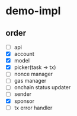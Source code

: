 # demo-impl

## order

- [ ] api
- [x] account
- [x] model
- [x] picker(task -> tx)
- [ ] nonce manager
- [ ] gas manager
- [ ] onchain status updater
- [ ] sender
- [x] sponsor
- [ ] tx error handler
